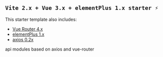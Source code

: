 ## `Vite 2.x + Vue 3.x + elementPlus 1.x starter ⚡`

This starter template also includes:

- [Vue Router 4.x](https://github.com/vuejs/vue-router-next)
- [elementPlus 1.x](https://github.com/element-plus/element-plus)
- [axios 0.2x](https://github.com/axios/axios)

api modules based on axios and vue-router
